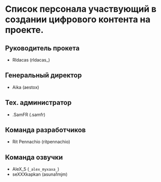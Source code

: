 # Список персонала участвующий в создании цифрового контента на проекте.


## Руководитель прокета
- Rldacas (rldacas_)

## Генеральный директор
- Aika (aestox)

## Тех. администратор
- .SamFR (.samfr)

## Команда разработчиков
- Rit Pennachio (ritpennachio)

## Команда озвучки
- AleX_5 (`_alex_myxaxa_`)
- seXXXkapkan (asuna1mjm)
